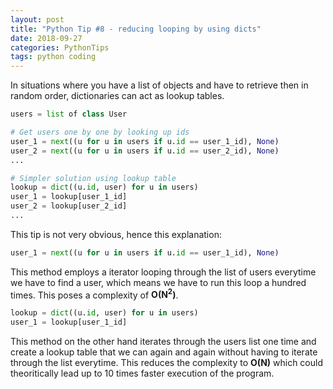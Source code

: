```yaml
---
layout: post
title: "Python Tip #8 - reducing looping by using dicts"
date: 2018-09-27
categories: PythonTips
tags: python coding
---
```


In situations where you have a list of objects and have to retrieve then in random order, dictionaries can act as lookup tables.

```python
users = list of class User 

# Get users one by one by looking up ids
user_1 = next((u for u in users if u.id == user_1_id), None)
user_2 = next((u for u in users if u.id == user_2_id), None)
...

# Simpler solution using lookup table
lookup = dict((u.id, user) for u in users)
user_1 = lookup[user_1_id]
user_2 = lookup[user_2_id]
...
```

This tip is not very obvious, hence this explanation:

```python
user_1 = next((u for u in users if u.id == user_1_id), None)
```
This method employs a iterator looping through the list of users everytime we have to find a user, which means we have to run this loop a hundred times. This poses a complexity of **O(N<sup>2</sup>)**.

```python
lookup = dict((u.id, user) for u in users)
user_1 = lookup[user_1_id]
```
This method on the other hand iterates through the users list one time and create a lookup table that we can again and again without having to iterate through the list everytime. This reduces the complexity to **O(N)** which could theoritically lead up to 10 times faster execution of the program.